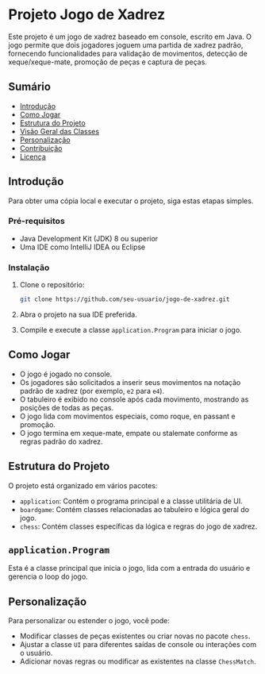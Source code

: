 # Projeto Jogo de Xadrez

Este projeto é um jogo de xadrez baseado em console, escrito em Java. O jogo permite que dois jogadores joguem uma partida de xadrez padrão, fornecendo funcionalidades para validação de movimentos, detecção de xeque/xeque-mate, promoção de peças e captura de peças.

## Sumário

- [Introdução](#introdução)
- [Como Jogar](#como-jogar)
- [Estrutura do Projeto](#estrutura-do-projeto)
- [Visão Geral das Classes](#visão-geral-das-classes)
- [Personalização](#personalização)
- [Contribuição](#contribuição)
- [Licença](#licença)

## Introdução

Para obter uma cópia local e executar o projeto, siga estas etapas simples.

### Pré-requisitos

- Java Development Kit (JDK) 8 ou superior
- Uma IDE como IntelliJ IDEA ou Eclipse

### Instalação

1. Clone o repositório:
    ```sh
    git clone https://github.com/seu-usuario/jogo-de-xadrez.git
    ```
2. Abra o projeto na sua IDE preferida.

3. Compile e execute a classe `application.Program` para iniciar o jogo.

## Como Jogar

- O jogo é jogado no console.
- Os jogadores são solicitados a inserir seus movimentos na notação padrão de xadrez (por exemplo, `e2` para `e4`).
- O tabuleiro é exibido no console após cada movimento, mostrando as posições de todas as peças.
- O jogo lida com movimentos especiais, como roque, en passant e promoção.
- O jogo termina em xeque-mate, empate ou stalemate conforme as regras padrão do xadrez.

## Estrutura do Projeto

O projeto está organizado em vários pacotes:

- `application`: Contém o programa principal e a classe utilitária de UI.
- `boardgame`: Contém classes relacionadas ao tabuleiro e lógica geral do jogo.
- `chess`: Contém classes específicas da lógica e regras do jogo de xadrez.

## `application.Program`

Esta é a classe principal que inicia o jogo, lida com a entrada do usuário e gerencia o loop do jogo.

## Personalização

Para personalizar ou estender o jogo, você pode:
- Modificar classes de peças existentes ou criar novas no pacote `chess`.
- Ajustar a classe `UI` para diferentes saídas de console ou interações com o usuário.
- Adicionar novas regras ou modificar as existentes na classe `ChessMatch`.
